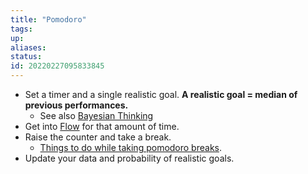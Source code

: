 ```yaml
---
title: "Pomodoro"
tags:
up:
aliases:
status:
id: 20220227095833845
---
```




- Set a timer and a single realistic goal. **A realistic goal = median of previous performances.**
  - See also [Bayesian Thinking](/digital-garden/bayesian_thinking)
- Get into [Flow](/digital-garden/flow) for that amount of time.
- Raise the counter and take a break.
  - [Things to do while taking pomodoro breaks](/digital-garden/things_to_do_while_taking_pomodoro_breaks).
- Update your data and probability of realistic goals.
